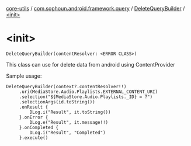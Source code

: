 [core-utils](../../index.md) / [com.sophoun.android.framework.query](../index.md) / [DeleteQueryBuilder](index.md) / [&lt;init&gt;](./-init-.md)

# &lt;init&gt;

`DeleteQueryBuilder(contentResolver: <ERROR CLASS>)`

This class can use for delete data from android using ContentProvider

Sample usage:

```
DeleteQueryBuilder(context?.contentResolver!!)
     .uri(MediaStore.Audio.Playlists.EXTERNAL_CONTENT_URI)
     .selection("${MediaStore.Audio.Playlists._ID} = ?")
     .selectionArgs(id.toString())
     .onResult {
         DLog.i("Result", it.toString())
     }.onError {
         DLog.e("Result", it.message!!)
     }.onCompleted {
         DLog.i("Result", "Completed")
     }.execute()
```

